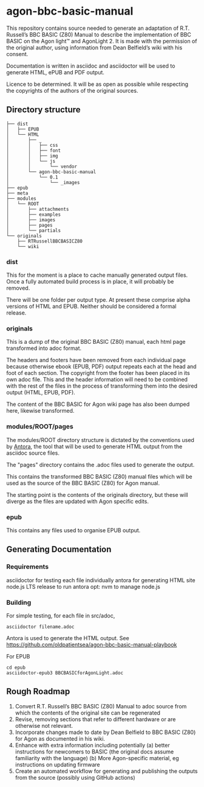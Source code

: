 # agon-bbc-basic-manual

This repository contains source needed to generate an adaptation of R.T. Russell’s BBC BASIC (Z80) Manual to describe the implementation of BBC BASIC on the Agon light™ and AgonLight 2. It is made with the permission of the original author, using information from Dean Belfield’s wiki with his consent.

Documentation is written in asciidoc and asciidoctor will be used to generate HTML, ePUB and PDF output.

Licence to be determined. It will be as open as possible while respecting the copyrights of the authors of the original sources.

## Directory structure

```
├── dist
│   ├── EPUB
│   └── HTML
│       ├── _
│       │   ├── css
│       │   ├── font
│       │   ├── img
│       │   └── js
│       │       └── vendor
│       └── agon-bbc-basic-manual
│           └── 0.1
│               └── _images
├── epub
├── meta
├── modules
│   └── ROOT
│       ├── attachments
│       ├── examples
│       ├── images
│       ├── pages
│       └── partials
└── originals
    ├── RTRussellBBCBASICZ80
    └── wiki
```

### dist

This for the moment is a place to cache manually generated output files. Once a fully automated build process is in place, it will probably be removed.

There will be one folder per output type. At present these comprise alpha versions of HTML and EPUB. Neither should be considered a formal release.

### originals

This is a dump of the original BBC BASIC (Z80) manual, each html page transformed into adoc format. 

The headers and footers have been removed from each individual page because otherwise ebook (EPUB, PDF) output repeats each at the head and foot of each section. The copyright from the footer has been placed in its own adoc file. This and the header information will need to be combined with the rest of the files in the process of transforming them into the desired output (HTML, EPUB, PDF). 

The content of the BBC BASIC for Agon wiki page has also been dumped here, likewise transformed. 

### modules/ROOT/pages

The modules/ROOT directory structure is dictated by the conventions used by [Antora](https://antora.org/), the tool that will be used to generate HTML output from the asciidoc source files.

The "pages" directory contains the .adoc files used to generate the output.

This contains the transformed BBC BASIC (Z80) manual files which will be used as the source of the BBC BASIC (Z80) for Agon manual.

The starting point is the contents of the originals directory, but these will diverge as the files are updated with Agon specific edits. 

### epub

This contains any files used to organise EPUB output. 

## Generating Documentation

### Requirements

asciidoctor for testing each file individually
antora for generating HTML site
node.js LTS release to run antora
opt: nvm to manage node.js

### Building

For simple testing, for each file in src/adoc,

```
asciidoctor filename.adoc
```

Antora is used to generate the HTML output. See https://github.com/oldpatientsea/agon-bbc-basic-manual-playbook 

For EPUB

```
cd epub
asciidoctor-epub3 BBCBASICforAgonLight.adoc
```

## Rough Roadmap

1. Convert R.T. Russell’s BBC BASIC (Z80) Manual to adoc source from which the contents of the original site can be regenerated
2. Revise, removing sections that refer to different hardware or are otherwise not relevant.
2. Incorporate changes made to date by Dean Belfield to BBC BASIC (Z80) for Agon as documented in his wiki.
3. Enhance with extra information including potentially 
(a) better instructions for newcomers to BASIC (the original docs assume familiarity with the language)
(b) More Agon-specific material, eg instructions on updating firmware
4. Create an automated workflow for generating and publishing the outputs from the source (possibly using GitHub actions) 

